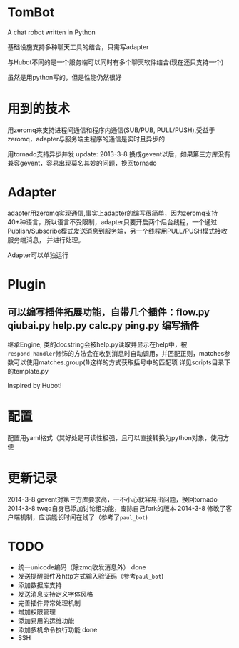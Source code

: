TomBot
=================
A chat robot written in Python

基础设施支持多种聊天工具的结合，只需写adapter

与Hubot不同的是一个服务端可以同时有多个聊天软件结合(现在还只支持一个)

虽然是用python写的，但是性能仍然很好

用到的技术
=================
用zeromq来支持进程间通信和程序内通信(SUB/PUB, PULL/PUSH),受益于zeromq，adapter与服务端主程序的通信是实时且异步的

用tornado支持异步并发
update: 2013-3-8 换成gevent以后，如果第三方库没有兼容gevent，容易出现莫名其妙的问题，换回tornado

Adapter
=================
adapter用zeromq实现通信,事实上adapter的编写很简单，因为zeromq支持40+种语言，所以语言不受限制，adapter只要开启两个后台线程，一个通过Publish/Subscribe模式发送消息到服务端，另一个线程用PULL/PUSH模式接收服务端消息， 并进行处理。

Adapter可以单独运行

Plugin
=================
可以编写插件拓展功能，自带几个插件：flow.py qiubai.py help.py calc.py ping.py
编写插件
----------
继承Engine, 类的docstring会被help.py读取并显示在help中，被`respond_handler`修饰的方法会在收到消息时自动调用，并匹配正则，matches参数可以使用matches.group(1)这样的方式获取括号中的匹配项
详见scripts目录下的template.py

Inspired by Hubot!

配置
===============
配置用yaml格式（其好处是可读性极强，且可以直接转换为python对象，使用方便

更新记录
===============
2014-3-8 gevent对第三方库要求高，一不小心就容易出问题，换回tornado
2014-3-8 twqq自身已添加讨论组功能，废除自己fork的版本
2014-3-8 修改了客户端机制，应该能长时间在线了（参考了`paul_bot`)

TODO
==============
 * 统一unicode编码（除zmq收发消息外） done
 * 发送提醒邮件及http方式输入验证码（参考`paul_bot`)
 * 添加数据库支持
 * 发送消息支持定义字体风格
 * 完善插件异常处理机制
 * 增加权限管理
 * 添加易用的运维功能 
 * 添加多机命令执行功能 done
 * SSH
